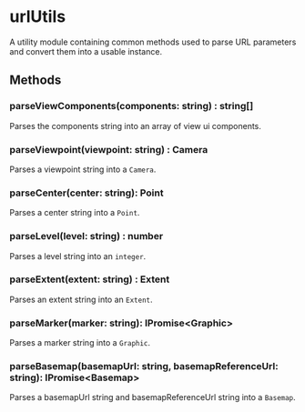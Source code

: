 # urlUtils

A utility module containing common methods used to parse URL parameters and convert them into a usable instance.

## Methods

### parseViewComponents(components: string) : string[]

Parses the components string into an array of view ui components.

### parseViewpoint(viewpoint: string) : Camera

Parses a viewpoint string into a `Camera`.

### parseCenter(center: string): Point

Parses a center string into a `Point`.

### parseLevel(level: string) : number

Parses a level string into an `integer`.

### parseExtent(extent: string) : Extent

Parses an extent string into an `Extent`.

### parseMarker(marker: string): IPromise&lt;Graphic&gt;

Parses a marker string into a `Graphic`.

### parseBasemap(basemapUrl: string, basemapReferenceUrl: string): IPromise&lt;Basemap&gt;

Parses a basemapUrl string and basemapReferenceUrl string into a `Basemap`.

